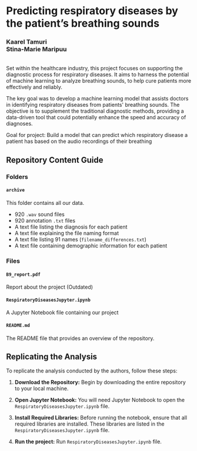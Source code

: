 # Predicting respiratory diseases by the patient’s breathing sounds
### Kaarel Tamuri<br>Stina-Marie Maripuu
<br>
Set within the healthcare industry, this project focuses on supporting the diagnostic process for respiratory diseases. It aims to harness the potential of machine learning to analyze breathing sounds, to help cure patients more effectively and reliably.

The key goal was to develop a machine learning model that assists doctors in identifying respiratory diseases from patients' breathing sounds. The objective is to supplement the traditional diagnostic methods, providing a data-driven tool that could potentially enhance the speed and accuracy of diagnoses.

Goal for project: Build a model that can predict which respiratory disease a patient has based on the audio recordings of their breathing


## Repository Content Guide


### Folders

#### `archive`
This folder contains all our data. 

- 920 `.wav` sound files
- 920 annotation `.txt` files
- A text file listing the diagnosis for each patient
- A text file explaining the file naming format
- A text file listing 91 names (`filename_differences.txt`)
- A text file containing demographic information for each patient

### Files

#### `B9_report.pdf`
Report about the project (Outdated)

#### `RespiratoryDiseasesJupyter.ipynb`
A Jupyter Notebook file containing our project

#### `README.md`
The README file that provides an overview of the repository.

## Replicating the Analysis

To replicate the analysis conducted by the authors, follow these steps:

1. **Download the Repository:**
   Begin by downloading the entire repository to your local machine.

2. **Open Jupyter Notebook:**
   You will need Jupyter Notebook to open the `RespiratoryDiseasesJupyter.ipynb` file.

3. **Install Required Libraries:**
   Before running the notebook, ensure that all required libraries are installed. These libraries are listed in the `RespiratoryDiseasesJupyter.ipynb` file.

4. **Run the project:**
  Run `RespiratoryDiseasesJupyter.ipynb` file. 
